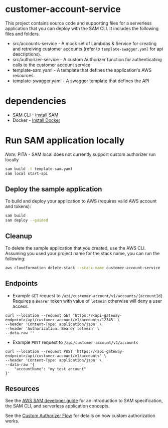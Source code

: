# customer-account-service

This project contains source code and supporting files for a serverless application that you can deploy with the SAM CLI. It includes the following files and folders.

- src/accounts-service - A mock set of Lambdas & Service for creating and retreiving customer accounts (refer to `template-swagger.yaml` for api descriptions).
- src/authorizer-service - A custom Authorizer function for authenticating calls to the customer account service
- template-sam.yaml - A template that defines the application's AWS resources.
- template-swagger.yaml - A swagger template that defines the API

# dependencies
- SAM CLI - [Install SAM](https://docs.aws.amazon.com/serverless-application-model/latest/developerguide/serverless-sam-cli-install.html)
- Docker - [Install Docker](https://hub.docker.com/search/?type=edition&offering=community)

# Run SAM application locally
*Note:* PITA - SAM local does not currently support custom authorizer run locally

```bash
sam build -t template-sam.yaml
sam local start-api
```

## Deploy the sample application
To build and deploy your application to AWS (requires valid AWS account and tokens):

```bash
sam build
sam deploy --guided
```

## Cleanup
To delete the sample application that you created, use the AWS CLI. Assuming you used your project name for the stack name, you can run the following:

```bash
aws cloudformation delete-stack --stack-name customer-account-service
```

## Endpoints
- Example `GET` request to `/api/customer-account/v1/accounts/{accountId}`
Requires a `Bearer` token with value of `letmein` otherwise will deny a user access.

```
curl --location --request GET 'https://<api-gateway-endpoint>/api/customer-account/v1/accounts/12345' \
--header 'Content-Type: application/json' \
--header 'Authorization: Bearer letmein' \
--data-raw ''
```

- Example `POST` request to `/api/customer-account/v1/accounts`

```
curl --location --request POST 'https://<api-gateway-endpoint>/api/customer-account/v1/accounts' \
--header 'Content-Type: application/json' \
--data-raw '{
	"accountName": "my test account"
}'
```

## Resources
See the [AWS SAM developer guide](https://docs.aws.amazon.com/serverless-application-model/latest/developerguide/what-is-sam.html) for an introduction to SAM specification, the SAM CLI, and serverless application concepts.

See the [Custom Authorizer Flow](https://docs.aws.amazon.com/apigateway/latest/developerguide/apigateway-use-lambda-authorizer.html) for details on how custom authorization works.
